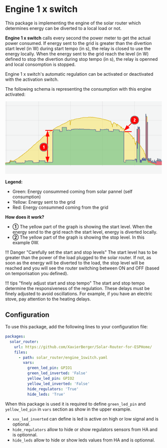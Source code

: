 
# Engine 1 x switch

This package is implementing the engine of the solar router which determines energy can be diverted to a local load or not.

**Engine 1 x switch** calls every second the power meter to get the actual power consumed. If energy sent to the grid is greater than the divertion start level (in W) during start tempo (in s), the relay is closed to use the energy locally. When the energy sent to the grid reach the level (in W) defined to stop the divertion during stop tempo (in s), the relay is openned and local consomption is stopped.

Engine 1 x switch's automatic regulation can be activated or deactivated with the activation switch.

The following schema is representing the consumption with this engine activated:

![Engine 1 x switch](images/engine_1switch.png)

**Legend:**

 * Green: Energy consummed coming from solar pannel (self consumption)
 * Yellow: Energy sent to the grid
 * Red: Energy consummed coming from the grid

**How does it work?**

* **①** The yellow part of the graph is showing the start level. When the energy send to the grid reach the start level, energy is diverted locally.
* **②** The yellow part of the graph is showing the stop level. In this example 0W.

!!! Danger "Carefully set the start and stop levels"
    The start level has to be greater than the power of the load plugged to the solar router. If not, as soon as the energy will be diverted to the load, the stop level will be reached and you will see the router switching between ON and OFF (based on temporisation you defined).

!!! tips "finely adjust start and stop tempo"
    The start and stop tempo determine the responsiveness of the regulation. These delays must be finely adjusted to avoid oscillations. For example, if you have an electric stove, pay attention to the heating delays.

## Configuration

To use this package, add the following lines to your configuration file:

```yaml linenums="1"
packages:
  solar_router:
    url: https://github.com/XavierBerger/Solar-Router-for-ESPHome/
    files:
      - path: solar_router/engine_1switch.yaml
        vars:
          green_led_pin: GPIO1
          green_led_inverted: 'False'
          yellow_led_pin: GPIO2
          yellow_led_inverted: 'False'
          hide_regulators: 'True'
          hide_leds: 'True'
```

When this package is used it is required to define `green_led_pin` and `yellow_led_pin` in `vars` section as show in the upper example.

* `xxx_led_inverted` can define is led is active on high or low signal and is optional.
* `hide_regulators` allow to hide or show regulators sensors from HA and is optionnal.
* `hide_leds` allow to hide or show leds values from HA and is optionnal.

